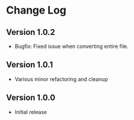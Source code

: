 # Change Log

## Version 1.0.2

- Bugfix: Fixed issue when converting entire file.

## Version 1.0.1

- Various minor refactoring and cleanup

## Version 1.0.0

- Initial release
